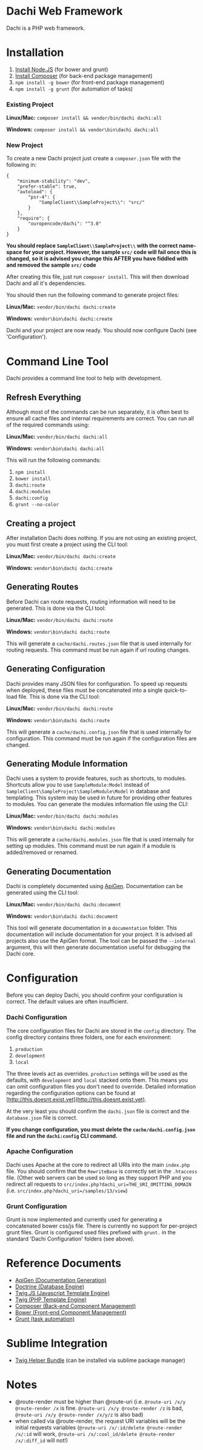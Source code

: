 # Dachi Web Framework
Dachi is a PHP web framework.

# Installation

1. [Install Node.JS](https://nodejs.org/download/) (for bower and grunt)
2. [Install Composer](https://getcomposer.org/doc/00-intro.md) (for back-end package management)
3. `npm install -g bower` (for front-end package management)
4. `npm install -g grunt` (for automation of tasks)

### Existing Project

**Linux/Mac:** `composer install && vendor/bin/dachi dachi:all`

**Windows:** `composer install && vendor\bin\dachi dachi:all`

### New Project
To create a new Dachi project just create a `composer.json` file with the following in:

	{
		"minimum-stability": "dev",
		"prefer-stable": true,
		"autoload": {
			"psr-4": {
				"SampleClient\\SampleProject\\": "src/"
			}
		},
		"require": {
			"ouropencode/dachi": "^3.0"
		}
	}

**You should replace `SampleClient\\SampleProject\\` with the correct name-space for your project. However, the sample `src/` code will fail once this is changed, so it is advised you change this AFTER you have fiddled with and removed the sample `src/` code**

After creating this file, just run `composer install`. This will then download Dachi and all it's dependencies.

You should then run the following command to generate project files:

**Linux/Mac:** `vendor/bin/dachi dachi:create`

**Windows:** `vendor\bin\dachi dachi:create`

Dachi and your project are now ready. You should now configure Dachi (see 'Configuration').

# Command Line Tool
Dachi provides a command line tool to help with development.

## Refresh Everything
Although most of the commands can be run separately, it is often best to ensure all cache files and internal requirements are correct. You can run all of the required commands using:

**Linux/Mac:** `vendor/bin/dachi dachi:all`

**Windows:** `vendor\bin\dachi dachi:all`

This will run the following commands:

1. `npm install`
2. `bower install`
3. `dachi:route`
4. `dachi:modules`
5. `dachi:config`
6. `grunt --no-color`

## Creating a project
After installation Dachi does nothing. If you are not using an existing project, you must first create a project using the CLI tool:

**Linux/Mac:** `vendor/bin/dachi dachi:create`

**Windows:** `vendor\bin\dachi dachi:create`

## Generating Routes
Before Dachi can route requests, routing information will need to be generated. This is done via the CLI tool:

**Linux/Mac:** `vendor/bin/dachi dachi:route`

**Windows:** `vendor\bin\dachi dachi:route`

This will generate a `cache/dachi.routes.json` file that is used internally for routing requests. This command must be run again if url routing changes.

## Generating Configuration
Dachi provides many JSON files for configuration. To speed up requests when deployed, these files must be concatenated into a single quick-to-load file. This is done via the CLI tool:

**Linux/Mac:** `vendor/bin/dachi dachi:route`

**Windows:** `vendor\bin\dachi dachi:route`

This will generate a `cache/dachi.config.json` file that is used internally for configuration. This command must be run again if the configuration files are changed.

## Generating Module Information
Dachi uses a system to provide features, such as shortcuts, to modules. Shortcuts allow you to use `SampleModule:Model` instead of `SampleClient\SampleProject\SampleModule\Model` in database and templating. This system may be used in future for providing other features to modules. You can generate the modules information file using the CLI:

**Linux/Mac:** `vendor/bin/dachi dachi:modules`

**Windows:** `vendor\bin\dachi dachi:modules`

This will generate a `cache/dachi.modules.json` file that is used internally for setting up modules. This command must be run again if a module is added/removed or renamed.

## Generating Documentation
Dachi is completely documented using [ApiGen](http://www.apigen.org). Documentation can be generated using the CLI tool:

**Linux/Mac:** `vendor/bin/dachi dachi:document`

**Windows:** `vendor\bin\dachi dachi:document`

This tool will generate documentation in a `documentation` folder. This documentation will include documentation for your project. It is advised all projects also use the ApiGen format. The tool can be passed the `--internal` argument, this will then generate documentation useful for debugging the Dachi core.

# Configuration
Before you can deploy Dachi, you should confirm your configuration is correct. The default values are often insufficient.

### Dachi Configuration
The core configuration files for Dachi are stored in the `config` directory. The config directory contains three folders, one for each environment:

1. `production`
2. `development`
3. `local`

The three levels act as overrides. `production` settings will be used as the defaults, with `development` and `local` stacked onto them. This means you can omit configuration files you don't need to override. Detailed information regarding the configuration options can be found at [http://this.doesnt.exist.yet](http://this.doesnt.exist.yet).

At the very least you should confirm the `dachi.json` file is correct and the `database.json` file is correct.

**If you change configuration, you must delete the `cache/dachi.config.json` file and run the `dachi:config` CLI command.**

### Apache Configuration
Dachi uses Apache at the core to redirect all URIs into the main `index.php` file. You should confirm that the `RewriteBase` is correctly set in the `.htaccess` file. (Other web servers can be used so long as they support PHP and you redirect all requests to `src/index.php?dachi_uri=THE_URI_OMITTING_DOMAIN` (i.e. `src/index.php?dachi_uri=/samples/13/view`)

### Grunt Configuration
Grunt is now implemented and currently used for generating a concatenated bower css/js file. There is currently no support for per-project grunt files. Grunt is configured used files prefixed with `grunt.` in the standard 'Dachi Configuration' folders (see above).

# Reference Documents
- [ApiGen (Documentation Generation)](http://www.apigen.org)
- [Doctrine (Database Engine)](http://docs.doctrine-project.org/projects/doctrine-orm/en/latest/tutorials/getting-started.html)
- [Twig.JS (Javascript Template Engine)](https://github.com/justjohn/twig.js/)
- [Twig (PHP Template Engine)](http://twig.sensiolabs.org/)
- [Composer (Back-end Component Management)](https://getcomposer.org/)
- [Bower (Front-end Component Management)](http://bower.io/)
- [Grunt (task automation)](http://gruntjs.com/)

# Sublime Integration
- [Twig Helper Bundle](https://github.com/Anomareh/PHP-Twig.tmbundle) (can be installed via sublime package manager)

# Notes
- @route-render must be higher than @route-uri (i.e.   `@route-uri /x/y @route-render /x`  is fine.   `@route-uri /x/y @route-render /z` is bad, `@route-uri /x/y @route-render /x/y/z` is also bad)
- when called via @route-render, the request URI variables will be the initial requests variables (`@route-uri /x/:id/delete @route-render /x/:id` will work, `@route-uri /x/:cool_id/delete @route-render /x/:diff_id` will not!)
